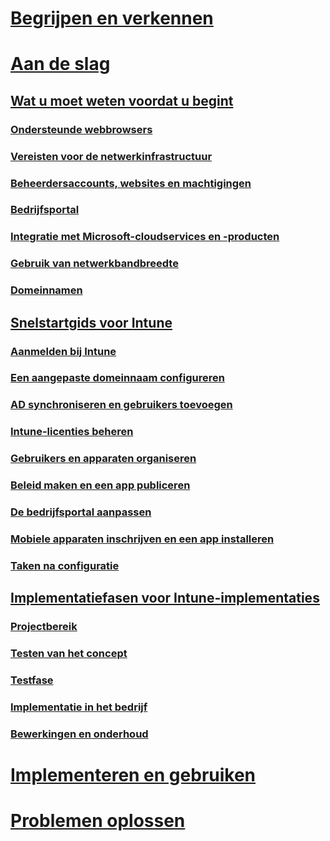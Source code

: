 # [Begrijpen en verkennen](/intune/understand-explore/introduction-to-microsoft-intune)

# [Aan de slag](what-to-know-before-you-start-microsoft-intune.md)
## [Wat u moet weten voordat u begint](what-to-know-before-you-start-microsoft-intune.md)
### [Ondersteunde webbrowsers](supported-web-browsers.md)
### [Vereisten voor de netwerkinfrastructuur](network-infrastructure-requirements-for-microsoft-intune.md)
### [Beheerdersaccounts, websites en machtigingen](administrative-accounts-websites-perms.md)
### [Bedrijfsportal](microsoft-intune-company-portal.md)
### [Integratie met Microsoft-cloudservices en -producten](integration-with-cloud-services.md)
### [Gebruik van netwerkbandbreedte](network-bandwidth-use.md)
### [Domeinnamen](domain-names-for-microsoft-intune.md)

## [Snelstartgids voor Intune](start-with-a-paid-subscription-to-microsoft-intune.md)
### [Aanmelden bij Intune](start-with-a-paid-subscription-to-microsoft-intune-step-1.md)
### [Een aangepaste domeinnaam configureren](start-with-a-paid-subscription-to-microsoft-intune-step-2.md)
### [AD synchroniseren en gebruikers toevoegen](start-with-a-paid-subscription-to-microsoft-intune-step-3.md)
### [Intune-licenties beheren](start-with-a-paid-subscription-to-microsoft-intune-step-4.md)
### [Gebruikers en apparaten organiseren](start-with-a-paid-subscription-to-microsoft-intune-step-5.md)
### [Beleid maken en een app publiceren](start-with-a-paid-subscription-to-microsoft-intune-step-6.md)
### [De bedrijfsportal aanpassen](start-with-a-paid-subscription-to-microsoft-intune-step-7.md)
### [Mobiele apparaten inschrijven en een app installeren](start-with-a-paid-subscription-to-microsoft-intune-step-8.md)
### [Taken na configuratie](post-configuration-tasks.md)

<!--
## [Choose how to manage devices](choose-how-to-manage-devices.md)
### [Mobile device management capabilities](mobile-device-management-capabilities-in-microsoft-intune.md)
### [Windows PC management capabilities](windows-pc-management-capabilities-in-microsoft-intune.md)
-->

## [Implementatiefasen voor Intune-implementaties](rollout-phases-for-microsoft-intune-deployment.md)
### [Projectbereik](project-scope.md)
### [Testen van het concept](proof-of-concept.md)
### [Testfase](pilot.md)
### [Implementatie in het bedrijf](enterprise-rollout.md)
### [Bewerkingen en onderhoud](operations-and-maintenance.md)


<!-- # [Plan and Design](/intune/plan-design/ways-to-do-enterprise-mobility) -->
# [Implementeren en gebruiken](/intune/deploy-use/overview-of-device-and-app-lifecycles-in-microsoft-intune)
# [Problemen oplossen](/intune/troubleshoot/how-to-get-support-for-microsoft-intune)


<!--HONumber=May16_HO1-->


